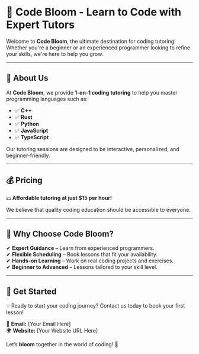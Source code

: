 # 🌱 Code Bloom - Learn to Code with Expert Tutors  

Welcome to **Code Bloom**, the ultimate destination for coding tutoring! Whether you're a beginner or an experienced programmer looking to refine your skills, we're here to help you grow.  

---

## 🚀 About Us  
At **Code Bloom**, we provide **1-on-1 coding tutoring** to help you master programming languages such as:  

- ✅ **C++**  
- ✅ **Rust**  
- ✅ **Python**  
- ✅ **JavaScript**  
- ✅ **TypeScript**  

Our tutoring sessions are designed to be interactive, personalized, and beginner-friendly.  

---

## 💰 Pricing  
💵 **Affordable tutoring at just $15 per hour!**  

We believe that quality coding education should be accessible to everyone.  

---

## 🎯 Why Choose Code Bloom?  

✔ **Expert Guidance** – Learn from experienced programmers.  
✔ **Flexible Scheduling** – Book lessons that fit your availability.  
✔ **Hands-on Learning** – Work on real coding projects and exercises.  
✔ **Beginner to Advanced** – Lessons tailored to your skill level.  

---

## 📅 Get Started  

💡 Ready to start your coding journey? Contact us today to book your first lesson!  

📧 **Email:** [Your Email Here]  
🌍 **Website:** [Your Website URL Here]  

Let’s **bloom** together in the world of coding! 🌿  
